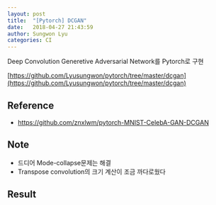 ```yaml
---
layout: post
title:  "[Pytorch] DCGAN"
date:   2018-04-27 21:43:59
author: Sungwon Lyu
categories: CI
---
```


Deep Convolution Generetive Adversarial Network를 Pytorch로 구현

[https://github.com/Lyusungwon/pytorch/tree/master/dcgan](https://github.com/Lyusungwon/pytorch/tree/master/dcgan)

## Reference
- https://github.com/znxlwm/pytorch-MNIST-CelebA-GAN-DCGAN

## Note 
- 드디어 Mode-collapse문제는 해결
- Transpose convolution의 크기 계산이 조금 까다로웠다

## Result

